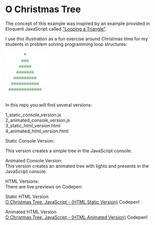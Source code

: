 <h1>O Christmas Tree</h1>

<p>The concept of this example was inspired by an example provided in Eloquent JavaScript called <a href="http://eloquentjavascript.net/02_program_structure.html#i_umoXp9u0e7">"Looping a Triangle"</a>.</p>

<p>I use this illustration as a fun exercise around Christmas time for my students in problem solving programming loop structures:</p>

![Preview](/preview.png?raw=true "Preview")

<p>In this repo you will find several versions:</p>

<p>
1_static_console_version.js<br>
2_animated_console_version.js<br>
3_static_html_version.html<br>
4_animated_html_version.html<br>
</p>

<p>
Static Console Version:
</p>

<p>
This version creates a simple tree in the JavaScript console.
</p>

<p>
Animated Console Version:<br>
This version creates an animated tree with lights and presents in the JavaScript console.
</p>

<p>
HTML Versions:<br>
There are live previews on Codepen:<br>
</p>

<p>
Static HTML Version<br>
<a href="https://codepen.io/dguinn/pen/bLJOXV">O Christmas Tree, JavaScript - (HTML Static Version)</a> Codepen!
</p>
<p>
Animated HTML Version<br>
<a href="https://codepen.io/dguinn/pen/aPNVyY">O Christmas Tree, JavaScript - (HTML Animated Version)</a> Codepen!
</p>
